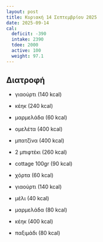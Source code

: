 ```yaml
---
layout: post
title: Κυριακή 14 Σεπτεμβρίου 2025
date: 2025-09-14
cal:
  deficit: -390
  intake: 2390
  tdee: 2000
  active: 100
  weight: 97.1
---
```


## Διατροφή

- γιαούρτι (140 kcal)
- κέηκ (240 kcal)
- μαρμελάδα (60 kcal)

- ομελέτα (400 kcal)
- μπατζίνα (400 kcal)

- 2 μπιφτέκι (260 kcal)
- cottage 100gr (90 kcal)
- χόρτα (60 kcal)

- γιαούρτι (140 kcal)
- μέλι (40 kcal)

- μαρμελάδα (80 kcal)
- κέηκ (400 kcal)
- παξιμάδι (80 kcal)

<!---  ![pic](/pics/2025-09-14/yogurt.jpg)<br> -->
